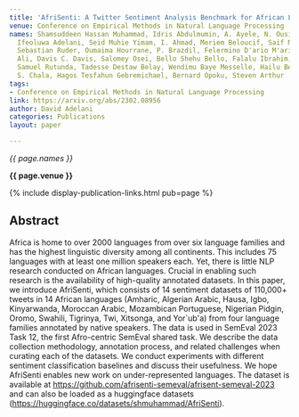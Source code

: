 ```yaml
---
title: 'AfriSenti: A Twitter Sentiment Analysis Benchmark for African Languages'
venue: Conference on Empirical Methods in Natural Language Processing
names: Shamsuddeen Hassan Muhammad, Idris Abdulmumin, A. Ayele, N. Ousidhoum, David
  Ifeoluwa Adelani, Seid Muhie Yimam, I. Ahmad, Meriem Beloucif, Saif M. Mohammad,
  Sebastian Ruder, Oumaima Hourrane, P. Brazdil, Felermino D'ario M'ario Ant'onio
  Ali, Davis C. Davis, Salomey Osei, Bello Shehu Bello, Falalu Ibrahim, T. Gwadabe,
  Samuel Rutunda, Tadesse Destaw Belay, Wendimu Baye Messelle, Hailu Beshada Balcha,
  S. Chala, Hagos Tesfahun Gebremichael, Bernard Opoku, Steven Arthur
tags:
- Conference on Empirical Methods in Natural Language Processing
link: https://arxiv.org/abs/2302.08956
author: David Adelani
categories: Publications
layout: paper

---
```


*{{ page.names }}*

**{{ page.venue }}**

{% include display-publication-links.html pub=page %}

## Abstract

Africa is home to over 2000 languages from over six language families and has the highest linguistic diversity among all continents. This includes 75 languages with at least one million speakers each. Yet, there is little NLP research conducted on African languages. Crucial in enabling such research is the availability of high-quality annotated datasets. In this paper, we introduce AfriSenti, which consists of 14 sentiment datasets of 110,000+ tweets in 14 African languages (Amharic, Algerian Arabic, Hausa, Igbo, Kinyarwanda, Moroccan Arabic, Mozambican Portuguese, Nigerian Pidgin, Oromo, Swahili, Tigrinya, Twi, Xitsonga, and Yor\`ub\'a) from four language families annotated by native speakers. The data is used in SemEval 2023 Task 12, the first Afro-centric SemEval shared task. We describe the data collection methodology, annotation process, and related challenges when curating each of the datasets. We conduct experiments with different sentiment classification baselines and discuss their usefulness. We hope AfriSenti enables new work on under-represented languages. The dataset is available at https://github.com/afrisenti-semeval/afrisent-semeval-2023 and can also be loaded as a huggingface datasets (https://huggingface.co/datasets/shmuhammad/AfriSenti).